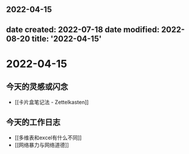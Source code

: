 2022-04-15
---
date created: 2022-07-18
date modified: 2022-08-20
title: '2022-04-15'
---

# 2022-04-15

## 今天的灵感或闪念

- [[卡片盒笔记法 - Zettelkasten]]

## 今天的工作日志

- [[多维表和excel有什么不同]]
- [[网络暴力与网络道德]]
